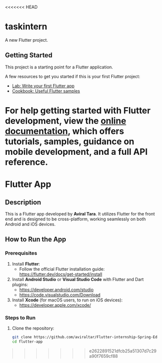 <<<<<<< HEAD
# taskintern

A new Flutter project.

## Getting Started

This project is a starting point for a Flutter application.

A few resources to get you started if this is your first Flutter project:

- [Lab: Write your first Flutter app](https://docs.flutter.dev/get-started/codelab)
- [Cookbook: Useful Flutter samples](https://docs.flutter.dev/cookbook)

For help getting started with Flutter development, view the
[online documentation](https://docs.flutter.dev/), which offers tutorials,
samples, guidance on mobile development, and a full API reference.
=======
# Flutter App

## Description

This is a Flutter app developed by **Aviral Tara**. It utilizes Flutter for the front end and is designed to be cross-platform, working seamlessly on both Android and iOS devices.



## How to Run the App

### Prerequisites
1. Install **Flutter**:
   - Follow the official Flutter installation guide: https://flutter.dev/docs/get-started/install
2. Install **Android Studio** or **Visual Studio Code** with Flutter and Dart plugins:
   - https://developer.android.com/studio
   - https://code.visualstudio.com/Download
3. Install **Xcode** (for macOS users, to run on iOS devices):
   - https://developer.apple.com/xcode/

### Steps to Run
1. Clone the repository:
   ```bash
   git clone https://github.com/aviraltar/Flutter-internship-Spring-Edge-task.git
   cd flutter-app
>>>>>>> e2622891521dfcb25a51307d7c29a90f7659cf88
